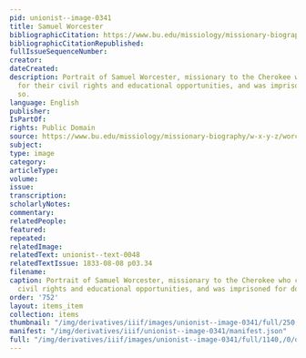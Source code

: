 ```yaml
---
pid: unionist--image-0341
title: Samuel Worcester
bibliographicCitation: https://www.bu.edu/missiology/missionary-biography/w-x-y-z/worcester-samuel-austin-1798-1859/#:~:text=Missionary%20to%20the%20Cherokee%20Indians,mission%20station%20in%20eastern%20Tennessee.
bibliographicCitationRepublished: 
fullIssueSequenceNumber: 
creator: 
dateCreated: 
description: Portrait of Samuel Worcester, missionary to the Cherokee who stood up
  for their civil rights and educational opportunities, and was imprisoned for doing
  so.
language: English
publisher: 
IsPartOf: 
rights: Public Domain
source: https://www.bu.edu/missiology/missionary-biography/w-x-y-z/worcester-samuel-austin-1798-1859/#:~:text=Missionary%20to%20the%20Cherokee%20Indians,mission%20station%20in%20eastern%20Tennessee.
subject: 
type: image
category: 
articleType: 
volume: 
issue: 
transcription: 
scholarlyNotes: 
commentary: 
relatedPeople: 
featured: 
repeated: 
relatedImage: 
relatedText: unionist--text-0048
relatedTextIssue: 1833-08-08 p03.34
filename: 
caption: Portrait of Samuel Worcester, missionary to the Cherokee who chapioned their
  civil rights and educational opportunities, and was imprisoned for doing so.
order: '752'
layout: items_item
collection: items
thumbnail: "/img/derivatives/iiif/images/unionist--image-0341/full/250,/0/default.jpg"
manifest: "/img/derivatives/iiif/unionist--image-0341/manifest.json"
full: "/img/derivatives/iiif/images/unionist--image-0341/full/1140,/0/default.jpg"
---
```

